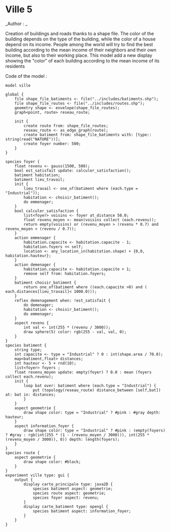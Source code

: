 [//]: # (keyword|operator_gauss)
[//]: # (keyword|operator_distance_between)
[//]: # (keyword|statement_remove)
[//]: # (keyword|statement_put)
[//]: # (keyword|type_topology)
[//]: # (keyword|concept_gui)
[//]: # (keyword|concept_shapefile)
[//]: # (keyword|concept_graph)
# Ville 5


_Author : _

Creation of buildings and roads thanks to a shape file. The color of the building depends on the type of the building, while the color of a house depend on its income. People among the world will try to find the best building according to the mean income of their neighbors and their own income, but also to their working place. This model add a new display showing the "color" of each building according to the mean income of its residents


Code of the model : 

```
model ville

global {
	file shape_file_batiments <- file("../includes/batiments.shp");
	file shape_file_routes <- file("../includes/routes.shp");
	geometry shape <- envelope(shape_file_routes);
	graph<point, route> reseau_route;
	
	init {
		create route from: shape_file_routes;
		reseau_route <- as_edge_graph(route);
		create batiment from: shape_file_batiments with: [type:: string(read("NATURE"))];
		create foyer number: 500;
	}
} 

species foyer {
	float revenu <- gauss(1500, 500);
	bool est_satisfait update: calculer_satisfaction();
	batiment habitation;
	batiment lieu_travail;
	init {
		lieu_travail <- one_of(batiment where (each.type = "Industrial"));
		habitation <- choisir_batiment(); 
		do emmenager;
	}
	bool calculer_satisfaction {
		list<foyer> voisins <- foyer at_distance 50.0;
		float revenu_moyen <- mean(voisins collect (each.revenu));
		return empty(voisins) or (revenu_moyen > (revenu * 0.7) and revenu_moyen < (revenu / 0.7));
	}
	action emmenager {
		habitation.capacite <- habitation.capacite - 1;
		habitation.foyers << self;
		location <- any_location_in(habitation.shape) + {0,0, habitation.hauteur};
	}
	action demenager {
		habitation.capacite <- habitation.capacite + 1;
		remove self from: habitation.foyers;
	}
	batiment choisir_batiment {
		return one_of(batiment where ((each.capacite >0) and ( each.distances[lieu_travail]< 1000.0)));
	}
	reflex demenagement when: !est_satisfait {
		do demenager;
		habitation <- choisir_batiment();
		do emmenager;
	}
	aspect revenu {
		int val <- int(255 * (revenu / 3000));
		draw sphere(5) color: rgb(255 - val, val, 0);
	}
}
species batiment {
	string type;
	int capacite <- type = "Industrial" ? 0 : int(shape.area / 70.0);
	map<batiment,float> distances;
	int hauteur <- 5 + rnd(10);
	list<foyer> foyers ;
	float revenu_moyen update: empty(foyer) ? 0.0 : mean (foyers collect each.revenu);
	init {
		loop bat over: batiment where (each.type = "Industrial") {
			put (topology(reseau_route) distance_between [self,bat]) at: bat in: distances;
		}
	}
	aspect geometrie {
		draw shape color: type = "Industrial" ? #pink : #gray depth: hauteur;
	}
	aspect information_foyer {
		draw shape color: type = "Industrial" ? #pink : (empty(foyers) ? #gray : rgb(int(255 * (1 - (revenu_moyen / 3000))), int(255 * (revenu_moyen / 3000)), 0)) depth: length(foyers);
	}
}
species route {
	aspect geometrie {
		draw shape color: #black;
	}
}
experiment ville type: gui {
	output {
		display carte_principale type: java2D {
			species batiment aspect: geometrie;
			species route aspect: geometrie;
			species foyer aspect: revenu;
		}
		display carte_batiment type: opengl {
			species batiment aspect: information_foyer;
		}
	}
}
```
